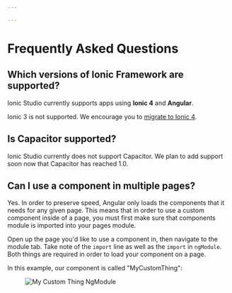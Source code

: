 ```yaml
---

---
```


# Frequently Asked Questions

## Which versions of Ionic Framework are supported?

Ionic Studio currently supports apps using **Ionic 4** and **Angular**.

Ionic 3 is not supported. We encourage you to [migrate to Ionic 4](https://ionicframework.com/docs/building/migration).

## Is Capacitor supported?

Ionic Studio currently does not support Capacitor. We plan to add support soon now that Capacitor has reached 1.0.

## Can I use a component in multiple pages?

Yes. In order to preserve speed, Angular only loads the components that it needs for any given page. This means that in order to use a custom component inside of a page, you must first make sure that components module is imported into your pages module.

Open up the page you'd like to use a component in, then navigate to the module tab. Take note of the `import` line as well as the `import` in `ngModule`. Both things are required in order to load your component on a page.

In this example, our component is called "MyCustomThing":

<figure>
  <img alt="My Custom Thing NgModule" src="/docs/assets/img/studio/ss-my-custom-thing-ngmodule.png" />
</figure>
